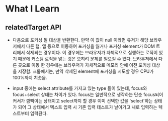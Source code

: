 # What I Learn

## relatedTarget API

- 다음으로 포커싱 될 대상을 반환한다. 만약 이 값이 null 이라면 유저가 해당 브라우저에서 다른 탭, 앱 등으로 이동하여 포커싱을 잃거나
  포커싱 element가 DOM 트리에서 삭제되는 경우이다.
  이 경우에는 브라우저가 자체적으로 실행하는 로직이 있기 때문에 커스텀 로직을 넣는 것은 오히려 문제를 일으킬 수 있다.
  브라우저에서 다른 곳으로 이동 한 경우에는 브라우저가 자체적으로 메모리 안에 이전 포키성 대상을 저장함.
  크롬에서는, 만약 삭제된 element에 포커싱을 시도할 경우 CPU가 100%까지 치솟음.

- input 중에는 select attribute를 가지고 있는 type 들이 있는데, focus와 focus+select 상태는 차이가 있다.
  focus는 일반적으로 생각하는 단순 focus되어 커서가 깜빡이는 상태이고 select까지 할 경우 이미 선택한 값을 'select'하는 상태가 되어 그 상태에서 텍스트 입력 시 기존 입력 테스트가 날아가고 새로 입력하는 텍스트부터 입력된다.
